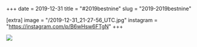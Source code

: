 +++
date = 2019-12-31
title = "#2019bestnine"
slug = "2019-2019bestnine"

[extra]
image = "/2019-12-31_21-27-56_UTC.jpg"
instagram = "https://instagram.com/p/B6wHsw6FTgN"
+++

<img src="/2019-12-31_21-27-56_UTC.jpg" />

